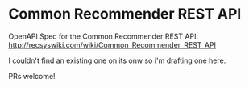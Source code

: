 # Common Recommender REST API
OpenAPI Spec for the Common Recommender REST API. http://recsyswiki.com/wiki/Common_Recommender_REST_API

I couldn't find an existing one on its onw so i'm drafting one here.

PRs welcome!
